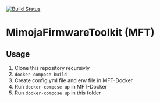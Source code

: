 [![Build Status](https://drone.mimoja.de/api/badges/Mimoja/MimojaFirmwareToolkit/status.svg)](https://drone.mimoja.de/Mimoja/MimojaFirmwareToolkit)

# MimojaFirmwareToolkit (MFT)

## Usage

1. Clone this repository recursivly
2. `docker-compose build`
3. Create config.yml file and env file in MFT-Docker
4. Run `docker-compose up` in MFT-Docker
5. Run `docker-compose up` in this folder

